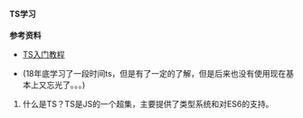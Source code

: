 #### TS学习
**参考资料**
* [TS入门教程](https://ts.xcatliu.com/basics/type-of-object-interfaces "TS入门教程")


* (18年底学习了一段时间ts，但是有了一定的了解，但是后来也没有使用现在基本上又忘光了。。。)
1. 什么是TS？TS是JS的一个超集，主要提供了类型系统和对ES6的支持。